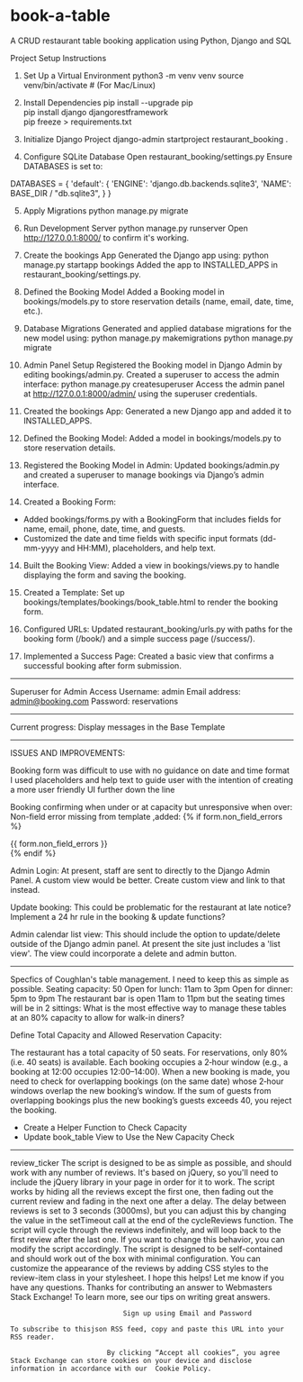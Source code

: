 # book-a-table
A CRUD restaurant table booking application using Python, Django and SQL

Project Setup Instructions
1. Set Up a Virtual Environment
python3 -m venv venv
source venv/bin/activate  # (For Mac/Linux)

2. Install Dependencies
pip install --upgrade pip  
pip install django djangorestframework  
pip freeze > requirements.txt  

3. Initialize Django Project
django-admin startproject restaurant_booking .

4. Configure SQLite Database
Open restaurant_booking/settings.py
Ensure DATABASES is set to:

DATABASES = {
    'default': {
        'ENGINE': 'django.db.backends.sqlite3',
        'NAME': BASE_DIR / "db.sqlite3",
    }
}

5. Apply Migrations
python manage.py migrate

6. Run Development Server
python manage.py runserver
Open http://127.0.0.1:8000/ to confirm it's working.

7. Create the bookings App
Generated the Django app using:
python manage.py startapp bookings
Added the app to INSTALLED_APPS in restaurant_booking/settings.py.

8. Defined the Booking Model
Added a Booking model in bookings/models.py to store reservation details (name, email, date, time, etc.).

9. Database Migrations
Generated and applied database migrations for the new model using:
python manage.py makemigrations
python manage.py migrate

10. Admin Panel Setup
Registered the Booking model in Django Admin by editing bookings/admin.py.
Created a superuser to access the admin interface:
python manage.py createsuperuser
Access the admin panel at http://127.0.0.1:8000/admin/ using the superuser credentials.

11. Created the bookings App:
Generated a new Django app and added it to INSTALLED_APPS.

12. Defined the Booking Model:
Added a model in bookings/models.py to store reservation details.

13. Registered the Booking Model in Admin:
Updated bookings/admin.py and created a superuser to manage bookings via Django’s admin interface.

13. Created a Booking Form:
 - Added bookings/forms.py with a BookingForm that includes fields for name, email, phone, date, time, and guests.
 - Customized the date and time fields with specific input formats (dd-mm-yyyy and HH:MM), placeholders, and help text.

14. Built the Booking View:
Added a view in bookings/views.py to handle displaying the form and saving the booking.

13. Created a Template:
Set up bookings/templates/bookings/book_table.html to render the booking form.

14. Configured URLs:
Updated restaurant_booking/urls.py with paths for the booking form (/book/) and a simple success page (/success/).

15. Implemented a Success Page:
Created a basic view that confirms a successful booking after form submission.

---------------------------------------------------
Superuser for Admin Access
Username: admin
Email address: admin@booking.com
Password: reservations

---------------------------------------------------
Current progress:
Display messages in the Base Template

---------------------------------------------------

ISSUES AND IMPROVEMENTS:

Booking form was difficult to use with no guidance on date and time format
I used placeholders and help text to guide user with the intention of creating a more user friendly UI further down the line

Booking confirming when under or at capacity but unresponsive when over:
Non-field error missing from template ,added:
{% if form.non_field_errors %}
  <div class="alert alert-danger">
    {{ form.non_field_errors }}
  </div>
{% endif %}

Admin Login:
At present, staff are sent to directly to the Django Admin Panel.
A custom view would be better.
Create custom view and link to that instead. 

Update booking: 
This could be problematic for the restaurant at late notice?
Implement a 24 hr rule in the booking & update functions?

Admin calendar list view:
This should include the option to update/delete outside of the Django admin panel.
At present the site just includes a 'list view'. 
The view could incorporate a delete and admin button.




---------------------------------------------------

Specfics of Coughlan's table management. I need to keep this as simple as possible. 
Seating capacity: 50
Open for lunch: 11am to 3pm
Open for dinner: 5pm to 9pm
The restaurant bar is open 11am to 11pm but the seating times will be in 2 sittings: 
What is the most effective way to manage these tables at an 80% capacity to allow for walk-in diners?

Define Total Capacity and Allowed Reservation Capacity:

The restaurant has a total capacity of 50 seats.
For reservations, only 80% (i.e. 40 seats) is available.
Each booking occupies a 2‑hour window (e.g., a booking at 12:00 occupies 12:00–14:00).
When a new booking is made, you need to check for overlapping bookings (on the same date) whose 2‑hour windows overlap the new booking’s window.
If the sum of guests from overlapping bookings plus the new booking’s guests exceeds 40, you reject the booking.
* Create a Helper Function to Check Capacity 
* Update book_table View to Use the New Capacity Check

---------------------------------------------------

review_ticker
    The script is designed to be as simple as possible, and should work with any number of reviews. It's based on jQuery, so you'll need to include the jQuery library in your page in order for it to work. 
    The script works by hiding all the reviews except the first one, then fading out the current review and fading in the next one after a delay. The delay between reviews is set to 3 seconds (3000ms), but you can adjust this by changing the value in the  setTimeout  call at the end of the  cycleReviews  function. 
    The script will cycle through the reviews indefinitely, and will loop back to the first review after the last one. If you want to change this behavior, you can modify the script accordingly. 
    The script is designed to be self-contained and should work out of the box with minimal configuration. You can customize the appearance of the reviews by adding CSS styles to the  review-item  class in your stylesheet. 
    I hope this helps! Let me know if you have any questions. 
    Thanks for contributing an answer to Webmasters Stack Exchange! 
    To learn more, see our  tips on writing great answers. 
    
                                Sign up using Email and Password
                            
    To subscribe to thisjson RSS feed, copy and paste this URL into your RSS reader. 
    
                            By clicking “Accept all cookies”, you agree Stack Exchange can store cookies on your device and disclose information in accordance with our  Cookie Policy.
